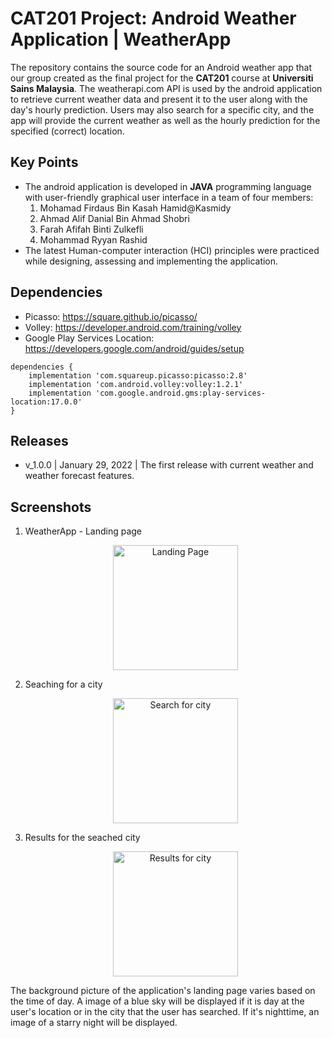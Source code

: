 # CAT201 Project: Android Weather Application | WeatherApp
The repository contains the source code for an Android weather app that our group created as the final project for the **CAT201** course at **Universiti Sains Malaysia**.
The weatherapi.com API is used by the android application to retrieve current weather data and present it to the user along with the day's hourly prediction. Users may also search for a specific city, and the app will provide the current weather as well as the hourly prediction for the specified (correct) location. 
## Key Points
- The android application is developed in **JAVA** programming language with user-friendly
graphical user interface in a team of four members:
    1. Mohamad Firdaus Bin Kasah Hamid@Kasmidy
    2. Ahmad Alif Danial Bin Ahmad Shobri
    3. Farah Afifah Binti Zulkefli
    4. Mohammad Ryyan Rashid
-  The latest Human-computer interaction (HCI) principles were practiced while designing,
assessing and implementing the application.

## Dependencies
- Picasso: https://square.github.io/picasso/
- Volley: https://developer.android.com/training/volley
- Google Play Services Location: https://developers.google.com/android/guides/setup
```
dependencies {
    implementation 'com.squareup.picasso:picasso:2.8'
    implementation 'com.android.volley:volley:1.2.1'
    implementation 'com.google.android.gms:play-services-location:17.0.0'
}
```

## Releases
- v_1.0.0 | January 29, 2022 | The first release with current weather and weather forecast features.

## Screenshots
1. WeatherApp - Landing page <br>
    <p align="center">
        <img src="https://github.com/ryyanrashid01/CAT201_WeatherApp/blob/main/screenshots/landingScreen.jpg" alt="Landing Page" style="width:200px;"/>
    </p>
2. Seaching for a city <br>
    <p align="center">
        <img src="https://github.com/ryyanrashid01/CAT201_WeatherApp/blob/main/screenshots/searchCity.jpg" alt="Search for city" style="width:200px;"/>
    </p>
3. Results for the seached city <br>
    <p align="center">
        <img src="https://github.com/ryyanrashid01/CAT201_WeatherApp/blob/main/screenshots/cityResults.jpg" alt="Results for city" style="width:200px;"/>
    </p>

The background picture of the application's landing page varies based on the time of day. A image of a blue sky will be displayed if it is day at the user's location or in the city that the user has searched. If it's nighttime, an image of a starry night will be displayed.
